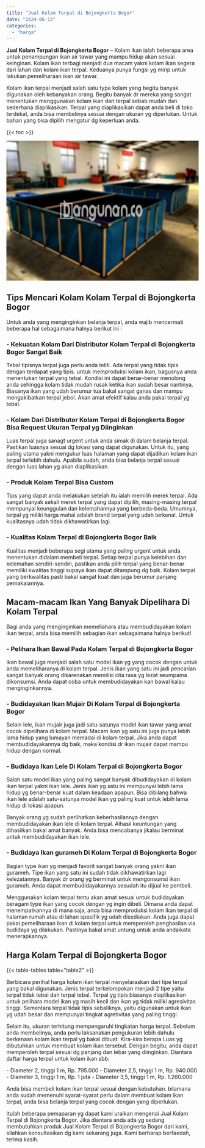 ```yaml
---
title: "Jual Kolam Terpal di Bojongkerta Bogor"
date: "2024-06-13"
categories: 
  - "harga"
---
```


**Jual Kolam Terpal di Bojongkerta Bogor** – Kolam ikan ialah beberapa area untuk penampungan ikan air tawar yang mampu hidup akan sesuai keinginan. Kolam ikan terbagi menjadi dua macam yakni kolam ikan segera dari lahan dan kolam ikan terpal. Keduanya punya fungsi yg mirip untuk lakukan pemeliharaan ikan air tawar.

Kolam ikan terpal menjadi salah satu type kolam yang begitu banyak digunakan oleh kebanyakan orang. Begitu banyak dr mereka yang sangat menentukan menggunakan kolam ikan dari terpal sebab mudah dan sederhana diaplikasikan. Terpal yang diaplikasikan dapat anda beli di toko terdekat, anda bisa membelinya sesuai dengan ukuran yg diperlukan. Untuk bahan yang bisa dipilih mengatur dg keperluan anda.

{{< toc >}}

![Jual Kolam Terpal di Bojongkerta Bogor](/images/jual-kolam-terpal-20.png)

## Tips Mencari Kolam Kolam Terpal di Bojongkerta Bogor

Untuk anda yang menginginkan belanja terpal, anda wajib mencermati beberapa hal sebagaimana halnya berikut ini :

### \- Kekuatan Kolam Dari Distributor Kolam Terpal di Bojongkerta Bogor Sangat Baik

Tebal tipisnya terpal juga perlu anda teliti. Ada terpal yang tidak tipis dengan terdapat yang tipis. untuk memproduksi kolam ikan, bagusnya anda menentukan terpal yang tebal. Kondisi ini dapat benar-benar menolong anda sehingga kolam tidak mudah rusak ketika ikan sudah besar nantinya. Biasanya ikan yang udah berumur tua bakal sangat ganas dan mampu mengakibatkan terpal jebol. Akan amat efektif kalau anda pakai terpal yg tebal.

### \- Kolam Dari Distributor Kolam Terpal di Bojongkerta Bogor Bisa Request Ukuran Terpal yg Diinginkan

Luas terpal juga sanagt urgent untuk anda simak di dalam belanja terpal. Pastikan luasnya sesuai dg lokasi yang dapat digunakan. Untuk itu, yang paling utama yakni mengukur luas halaman yang dapat dijadikan kolam ikan terpal terlebih dahulu. Apabila sudah, anda bisa belanja terpal sesuai dengan luas lahan yg akan diaplikasikan.

### \- Produk Kolam Terpal Bisa Custom

Tips yang dapat anda melakukan setelah itu ialah memilih merek terpal. Ada sangat banyak sekali merek terpal yang dapat dipilih, masing-masing terpal mempunyai keunggulan dan kelemahannya yang berbeda-beda. Umumnya, terpal yg miliki harga mahal adalah brand terpal yang udah terkenal. Untuk kualitasnya udah tidak dikhawatirkan lagi.

### \- Kualitas Kolam Terpal di Bojongkerta Bogor Baik

Kualitas menjadi beberapa segi utama yang paling urgent untuk anda menentukan didalam membeli terpal. Setiap terpal punya kelebihan dan kelemahan sendiri-sendiri, pastikan anda pilih terpal yang benar-benar memiliki kwalitas tinggi supaya ikan dapat ditampung dg baik. Kolam terpal yang berkwalitas pasti bakal sangat kuat dan juga berumur panjang pemakaiannya.

## Macam-macam Ikan Yang Banyak Dipelihara Di Kolam Terpal

Bagi anda yang menginginkan memeliahara atau membudidayakan kolam ikan terpal, anda bisa memilih sebagian ikan sebagaimana halnya berikut!

### \- Pelihara Ikan Bawal Pada Kolam Terpal di Bojongkerta Bogor

Ikan bawal juga menjadi salah satu model ikan yg yang cocok dengan untuk anda memeliharanya di kolam terpal. Jenis ikan yang satu ini jadi pencarian sangat banyak orang dikarenakan memiliki cita rasa yg lezat seumpama dikonsumsi. Anda dapat coba untuk membudidayakan kan bawal kalau menginginkannya.

### \- Budidayakan Ikan Mujair Di Kolam Terpal di Bojongkerta Bogor

Selain lele, ikan mujair juga jadi satu-satunya model ikan tawar yang amat cocok dipelihara di kolam terpal. Macam ikan yg satu ini juga punya lebih lama hidup yang lumayan memadai di kolam terpal. Jika anda dapat membudidayakannya dg baik, maka kondisi dr ikan mujair dapat mampu hidup dengan normal.

### \- Budidaya Ikan Lele Di Kolam Terpal di Bojongkerta Bogor

Salah satu model ikan yang paling sangat banyak dibudidayakan di kolam ikan terpal yakni ikan lele. Jenis ikan yg satu ini mempunyai lebih lama hidup yg benar-benar kuat dalam keadaan apapun. Bisa dibilang bahwa ikan lele adalah satu-satunya model ikan yg paling kuat untuk lebih lama hidup di lokasi apapun.

Banyak orang yg sudah perlihatkan keberhasilannya dengan membudidayakan ikan lele di kolam terpal. Alhasil keuntungan yang dihasilkan bakal amat banyak. Anda bisa mencobanya jikalau berminat untuk membudidayakan ikan lele.

### \- Budidaya Ikan gurameh Di Kolam Terpal di Bojongkerta Bogor

Bagian type ikan yg menjadi favorit sangat banyak orang yakni ikan gurameh. Tipe ikan yang satu ini sudah tidak dikhawatirkan lagi kelezatannya. Banyak dr orang yg berminat untuk mengonsumsi ikan gurameh. Anda dapat membudidayakannya sesudah itu dijual ke pembeli.

Menggunakan kolam terpal tentu akan amat sesuai untuk budidayakan beragam type ikan yang cocok dengan yg ingin dibeli. Dimana anda dapat menempatkannya di mana saja, anda bisa memproduksi kolam ikan terpal di halaman rumah atau di lahan spesifik yg udah disediakan. Anda juga dapat pakai pemeliharaan ikan di kolam terpal untuk memperoleh penghasilan via budidaya yg dilakukan. Pastinya bakal amat untung untuk anda andaikata menerapkannya.

## Harga Kolam Terpal di Bojongkerta Bogor

{{< table-tables table="table2" >}}

Berbicara perihal harga kolam ikan terpal menyelaraskan dari tipe terpal yang bakal digunakan. Jenis terpal terkelompokan menjadi 2 tipe yaitu terpal tidak tebal dan terpal tebal. Terpal yg tipis biasanya diaplikasikan untuk pelihara model ikan yg masih kecil dan ikan yg tidak miliki agresivitas tinggi. Sementara terpal tidak tipis sebaliknya, yaitu digunakan untuk ikan yg udah besar dan mempunyai tingkat agretivitas yang paling tinggi.

Selain itu, ukuran terhitung mempengaruhi tingkatan harga terpal. Sebelum anda membelinya, anda perlu laksanakan pengukuran lebih dahulu berkenaan kolam ikan terpal yg bakal dibuat. Kira-kira berapa Luas yg dibutuhkan untuk membuat kolam ikan tersebut. Dengan begitu, anda dapat memperoleh terpal sesuai dg panjang dan lebar yang diinginkan. Diantara daftar harga terpal untuk kolam ikan sbb:

\- Diameter 2, tinggi 1 m, Rp. 795.000 - Diameter 2,5, tinggi 1 m, Rp. 940.000 - Diameter 3, tinggi 1 m, Rp. 1 juta - Diameter 3,5, tinggi 1 m, Rp. 1.260.000

Anda bisa membeli kolam ikan terpal sesuai dengan kebutuhan. bilamana anda sudah memenuhi syarat-syarat perlu dalam membuat kolam ikan terpal, anda bisa belanja terpal yang cocok dengan yang diperlukan.

Itulah beberapa pemaparan yg dapat kami uraikan mengenai Jual Kolam Terpal di Bojongkerta Bogor. Jika diantara anda ada yg sedang membutuhkan produk Jual Kolam Terpal di Bojongkerta Bogor dari kami, silahkan konsultasikan dg kami sekarang juga. Kami berharap berfaedah, terima kasih.
